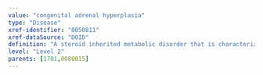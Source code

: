 ```yaml
---
value: "congenital adrenal hyperplasia"
type: "Disease"
xref-identifier: "0050811"
xref-dataSource: "DOID"
definition: "A steroid inherited metabolic disorder that is characterized by adrenal insufficiency and variable degrees of hyper or hypo androgeny manifestations resulting from steroidogenic enzyme deficiency.|Xref MGI."
level: "Level 2"
parents: [1701,0080015]
---
```


